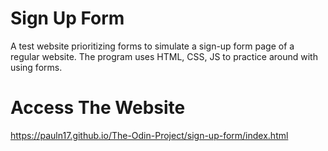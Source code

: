 # Sign Up Form
A test website prioritizing forms to simulate a sign-up form page of a regular website. The program uses HTML, CSS, JS to practice around with using forms.

# Access The Website
https://pauln17.github.io/The-Odin-Project/sign-up-form/index.html
